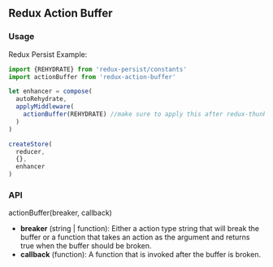 ## Redux Action Buffer
### Usage
Redux Persist Example:
```js
import {REHYDRATE} from 'redux-persist/constants'
import actionBuffer from 'redux-action-buffer'

let enhancer = compose(
  autoRehydrate,
  applyMiddleware(
    actionBuffer(REHYDRATE) //make sure to apply this after redux-thunk et al.
  )
)

createStore(
  reducer,
  {},
  enhancer
)
```

### API
actionBuffer(breaker, callback)
- **breaker** (string | function): Either a action type string that will break the buffer or a function that takes an action as the argument and returns true when the buffer should be broken.
- **callback** (function): A function that is invoked after the buffer is broken.
